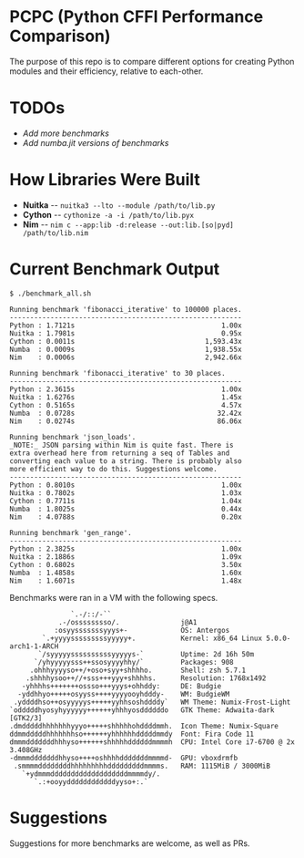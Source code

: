 # PCPC (Python CFFI Performance Comparison)

The purpose of this repo is to compare different options for creating Python modules and their efficiency, relative to each-other.

# TODOs
- *Add more benchmarks*
- *Add numba.jit versions of benchmarks*

# How Libraries Were Built
- **Nuitka** -- `nuitka3 --lto --module /path/to/lib.py`
- **Cython** -- `cythonize -a -i /path/to/lib.pyx`
- **Nim** -- `nim c --app:lib -d:release --out:lib.[so|pyd] /path/to/lib.nim`

# Current Benchmark Output
```console
$ ./benchmark_all.sh 

Running benchmark 'fibonacci_iterative' to 100000 places.
---------------------------------------------------------
Python : 1.7121s                                    1.00x
Nuitka : 1.7981s                                    0.95x
Cython : 0.0011s                                1,593.43x
Numba  : 0.0009s                                1,938.55x
Nim    : 0.0006s                                2,942.66x

Running benchmark 'fibonacci_iterative' to 30 places.
---------------------------------------------------------
Python : 2.3615s                                    1.00x
Nuitka : 1.6276s                                    1.45x
Cython : 0.5165s                                    4.57x
Numba  : 0.0728s                                   32.42x
Nim    : 0.0274s                                   86.06x

Running benchmark 'json_loads'.
_NOTE:_ JSON parsing within Nim is quite fast. There is
extra overhead here from returning a seq of Tables and
converting each value to a string. There is probably also
more efficient way to do this. Suggestions welcome.
---------------------------------------------------------
Python : 0.8010s                                    1.00x
Nuitka : 0.7802s                                    1.03x
Cython : 0.7711s                                    1.04x
Numba  : 1.8025s                                    0.44x
Nim    : 4.0788s                                    0.20x

Running benchmark 'gen_range'.
---------------------------------------------------------
Python : 2.3825s                                    1.00x
Nuitka : 2.1886s                                    1.09x
Cython : 0.6802s                                    3.50x
Numba  : 1.4858s                                    1.60x
Nim    : 1.6071s                                    1.48x
```

Benchmarks were ran in a VM with the following specs.
```
               `.-/::/-``                
            .-/osssssssso/.               j@A1
           :osyysssssssyyys+-             OS: Antergos 
        `.+yyyysssssssssyyyyy+.           Kernel: x86_64 Linux 5.0.0-arch1-1-ARCH
       `/syyyyyssssssssssyyyyys-`         Uptime: 2d 16h 50m
      `/yhyyyyysss++ssosyyyyhhy/`         Packages: 908
     .ohhhyyyyso++/+oso+syy+shhhho.       Shell: zsh 5.7.1
    .shhhhysoo++//+sss+++yyy+shhhhs.      Resolution: 1768x1492
   -yhhhhs+++++++ossso+++yyys+ohhddy:     DE: Budgie
  -yddhhyo+++++osyyss++++yyyyooyhdddy-    WM: BudgieWM
 .yddddhso++osyyyyys+++++yyhhsoshddddy`   WM Theme: Numix-Frost-Light
`odddddhyosyhyyyyyy++++++yhhhyosddddddo   GTK Theme: Adwaita-dark [GTK2/3]
.dmdddddhhhhhhhyyyo+++++shhhhhohddddmmh.  Icon Theme: Numix-Square
ddmmdddddhhhhhhhso++++++yhhhhhhdddddmmdy  Font: Fira Code 11
dmmmdddddddhhhyso++++++shhhhhddddddmmmmh  CPU: Intel Core i7-6700 @ 2x 3.408GHz
-dmmmdddddddhhyso++++oshhhhdddddddmmmmd-  GPU: vboxdrmfb
 .smmmmddddddddhhhhhhhhhdddddddddmmmms.   RAM: 1115MiB / 3000MiB
   `+ydmmmdddddddddddddddddddmmmmdy/.    
      `.:+ooyyddddddddddddyyso+:.`       

```

# Suggestions
Suggestions for more benchmarks are welcome, as well as PRs.

